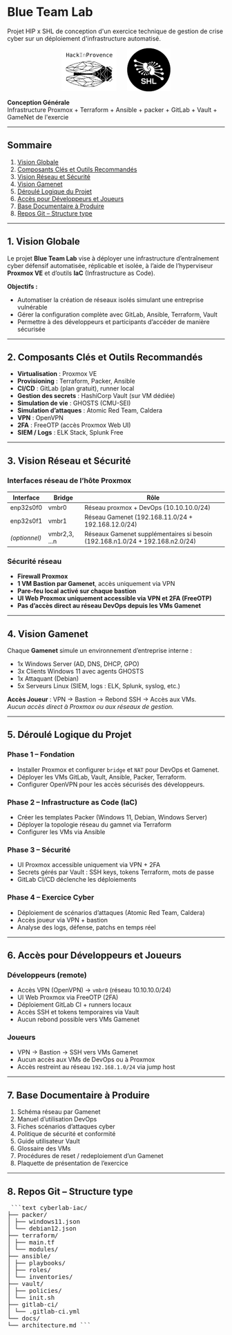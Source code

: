 # Blue Team Lab
Projet HIP x SHL de conception d'un exercice technique de gestion de crise cyber sur un déploiement d'infrastructure automatisé.

<p align="center">
  <img src="/media/hip.png" alt="Logo HIP" height="100" style="margin-right: 20px;"/>
  <img src="/media/shl.png" alt="Logo SHL" height="100"/>
</p>

**Conception Générale**  
Infrastructure Proxmox + Terraform + Ansible + packer + GitLab + Vault + GameNet de l'exercie

---

## Sommaire

1. [Vision Globale](#1-vision-globale)  
2. [Composants Clés et Outils Recommandés](#2-composants-clés-et-outils-recommandés)  
3. [Vision Réseau et Sécurité](#3-vision-réseau-et-sécurité)  
4. [Vision Gamenet](#4-vision-gamenet)  
5. [Déroulé Logique du Projet](#5-déroulé-logique-du-projet)  
6. [Accès pour Développeurs et Joueurs](#6-accès-pour-développeurs-et-joueurs)  
7. [Base Documentaire à Produire](#7-base-documentaire-à-produire)  
8. [Repos Git – Structure type](#8-repos-git--structure-type)  

---

## 1. Vision Globale

Le projet **Blue Team Lab** vise à déployer une infrastructure d’entraînement cyber défensif automatisée, réplicable et isolée, à l’aide de l’hyperviseur **Proxmox VE** et d’outils **IaC** (Infrastructure as Code).

**Objectifs :**

- Automatiser la création de réseaux isolés simulant une entreprise vulnérable  
- Gérer la configuration complète avec GitLab, Ansible, Terraform, Vault  
- Permettre à des développeurs et participants d’accéder de manière sécurisée  

---

## 2. Composants Clés et Outils Recommandés

- **Virtualisation** : Proxmox VE  
- **Provisioning** : Terraform, Packer, Ansible  
- **CI/CD** : GitLab (plan gratuit), runner local  
- **Gestion des secrets** : HashiCorp Vault (sur VM dédiée)  
- **Simulation de vie** : GHOSTS (CMU-SEI)  
- **Simulation d’attaques** : Atomic Red Team, Caldera  
- **VPN** : OpenVPN  
- **2FA** : FreeOTP (accès Proxmox Web UI)  
- **SIEM / Logs** : ELK Stack, Splunk Free  

---

## 3. Vision Réseau et Sécurité

### Interfaces réseau de l’hôte Proxmox

| Interface     | Bridge   | Rôle                                 |
|---------------|----------|--------------------------------------|
| enp32s0f0     | vmbr0    | Réseau proxmox + DevOps (10.10.10.0/24)  
| enp32s0f1     | vmbr1    | Réseau Gamenet (192.168.11.0/24 + 192.168.12.0/24)  
| *(optionnel)* | vmbr2,3, ...n  | Réseaux Gamenet supplémentaires si besoin  (192.168.n1.0/24 + 192.168.n2.0/24)

### Sécurité réseau

- **Firewall Proxmox**
- **1 VM Bastion par Gamenet**, accès uniquement via VPN
- **Pare-feu local activé sur chaque bastion**
- **UI Web Proxmox uniquement accessible via VPN et 2FA (FreeOTP)**
- **Pas d’accès direct au réseau DevOps depuis les VMs Gamenet**

---

## 4. Vision Gamenet

Chaque **Gamenet** simule un environnement d’entreprise interne :

- 1x Windows Server (AD, DNS, DHCP, GPO)  
- 3x Clients Windows 11 avec agents GHOSTS  
- 1x Attaquant (Debian)  
- 5x Serveurs Linux (SIEM, logs : ELK, Splunk, syslog, etc.)  

**Accès Joueur** : VPN → Bastion → Rebond SSH → Accès aux VMs.  
*Aucun accès direct à Proxmox ou aux réseaux de gestion.*

---

## 5. Déroulé Logique du Projet

### Phase 1 – Fondation

- Installer Proxmox et configurer `bridge` et `NAT` pour DevOps et Gamenet.
- Déployer les VMs GitLab, Vault, Ansible, Packer, Terraform.
- Configurer OpenVPN pour les accès sécurisés des développeurs.

### Phase 2 – Infrastructure as Code (IaC)

- Créer les templates Packer (Windows 11, Debian, Windows Server)
- Déployer la topologie réseau du gamnet via Terraform
- Configurer les VMs via Ansible

### Phase 3 – Sécurité

- UI Proxmox accessible uniquement via VPN + 2FA
- Secrets gérés par Vault : SSH keys, tokens Terraform, mots de passe
- GitLab CI/CD déclenche les déploiements

### Phase 4 – Exercice Cyber

- Déploiement de scénarios d’attaques (Atomic Red Team, Caldera)
- Accès joueur via VPN + bastion
- Analyse des logs, défense, patchs en temps réel

---

## 6. Accès pour Développeurs et Joueurs

### Développeurs (remote)

- Accès VPN (OpenVPN) → `vmbr0` (réseau 10.10.10.0/24)  
- UI Web Proxmox via FreeOTP (2FA)  
- Déploiement GitLab CI + runners locaux  
- Accès SSH et tokens temporaires via Vault  
- Aucun rebond possible vers VMs Gamenet

### Joueurs

- VPN → Bastion → SSH vers VMs Gamenet  
- Aucun accès aux VMs de DevOps ou à Proxmox  
- Accès restreint au réseau `192.168.1.0/24` via jump host  

---

## 7. Base Documentaire à Produire

1. Schéma réseau par Gamenet  
2. Manuel d’utilisation DevOps  
3. Fiches scénarios d’attaques cyber  
4. Politique de sécurité et conformité  
5. Guide utilisateur Vault  
6. Glossaire des VMs  
7. Procédures de reset / redeploiement d’un Gamenet  
8. Plaquette de présentation de l’exercice  

---

## 8. Repos Git – Structure type

<pre lang="text"> ```text cyberlab-iac/ 
├── packer/ 
│ ├── windows11.json 
│ └── debian12.json 
├── terraform/ 
│ ├── main.tf 
│ └── modules/ 
├── ansible/ 
│ ├── playbooks/ 
│ ├── roles/ 
│ └── inventories/ 
├── vault/ 
│ ├── policies/ 
│ └── init.sh 
├── gitlab-ci/ 
│ └── .gitlab-ci.yml 
└── docs/ 
└── architecture.md ``` </pre>

